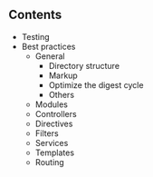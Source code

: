 ## Contents

- Testing
- Best practices
  - General
    - Directory structure
    - Markup
    - Optimize the digest cycle
    - Others
  - Modules
  - Controllers
  - Directives
  - Filters
  - Services
  - Templates
  - Routing
